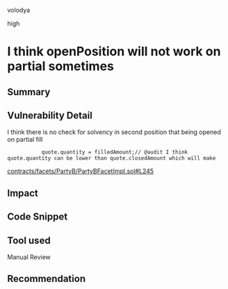 volodya

high

# I think openPosition will not work on partial sometimes

## Summary
## Vulnerability Detail
I think there is no check for solvency in second position that being opened on partial fill
```solidity
           quote.quantity = filledAmount;// @audit I think quote.quantity can be lower than quote.closedAmount which will make 
```
[contracts/facets/PartyB/PartyBFacetImpl.sol#L245](https://github.com/sherlock-audit/2023-06-symmetrical/blob/main/symmio-core/contracts/facets/PartyB/PartyBFacetImpl.sol#L245)
## Impact

## Code Snippet

## Tool used

Manual Review

## Recommendation
